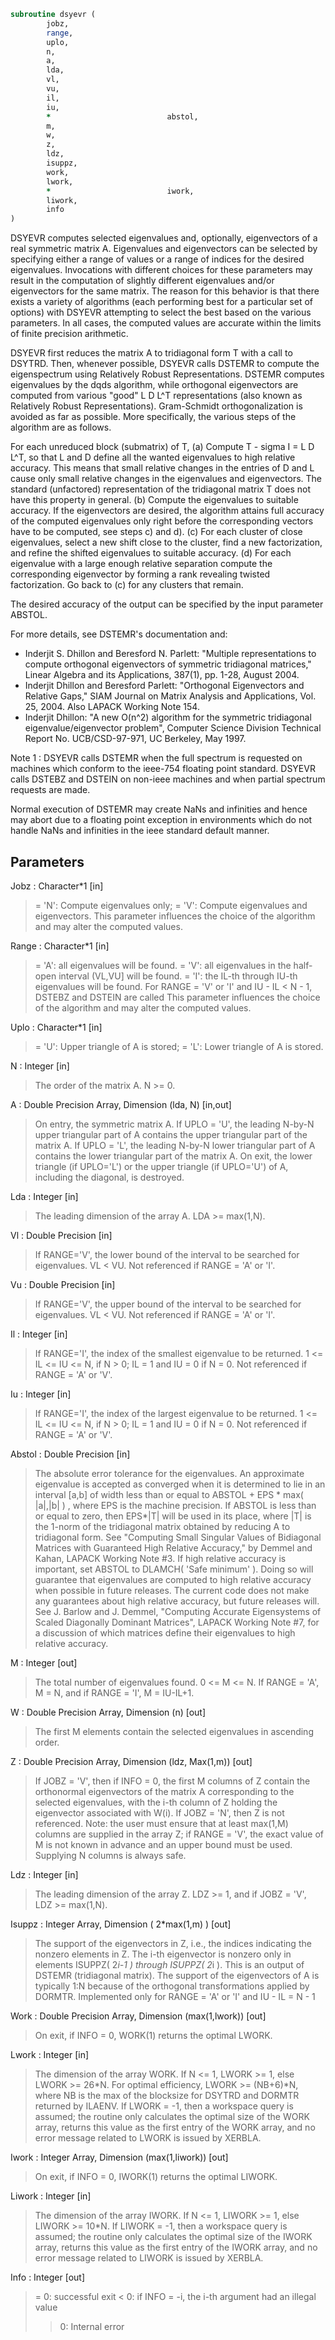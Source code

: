 ```fortran
subroutine dsyevr (
		jobz,
		range,
		uplo,
		n,
		a,
		lda,
		vl,
		vu,
		il,
		iu,
		*                          abstol,
		m,
		w,
		z,
		ldz,
		isuppz,
		work,
		lwork,
		*                          iwork,
		liwork,
		info
)
```

 DSYEVR computes selected eigenvalues and, optionally, eigenvectors
 of a real symmetric matrix A. Eigenvalues and eigenvectors can be
 selected by specifying either a range of values or a range of indices
 for the desired eigenvalues. Invocations with different choices for
 these parameters may result in the computation of slightly different
 eigenvalues and/or eigenvectors for the same matrix. The reason for
 this behavior is that there exists a variety of algorithms (each
 performing best for a particular set of options) with DSYEVR
 attempting to select the best based on the various parameters. In all
 cases, the computed values are accurate within the limits of finite
 precision arithmetic.

 DSYEVR first reduces the matrix A to tridiagonal form T with a call
 to DSYTRD.  Then, whenever possible, DSYEVR calls DSTEMR to compute
 the eigenspectrum using Relatively Robust Representations.  DSTEMR
 computes eigenvalues by the dqds algorithm, while orthogonal
 eigenvectors are computed from various "good" L D L^T representations
 (also known as Relatively Robust Representations). Gram-Schmidt
 orthogonalization is avoided as far as possible. More specifically,
 the various steps of the algorithm are as follows.

 For each unreduced block (submatrix) of T,
    (a) Compute T - sigma I  = L D L^T, so that L and D
        define all the wanted eigenvalues to high relative accuracy.
        This means that small relative changes in the entries of D and L
        cause only small relative changes in the eigenvalues and
        eigenvectors. The standard (unfactored) representation of the
        tridiagonal matrix T does not have this property in general.
    (b) Compute the eigenvalues to suitable accuracy.
        If the eigenvectors are desired, the algorithm attains full
        accuracy of the computed eigenvalues only right before
        the corresponding vectors have to be computed, see steps c) and d).
    (c) For each cluster of close eigenvalues, select a new
        shift close to the cluster, find a new factorization, and refine
        the shifted eigenvalues to suitable accuracy.
    (d) For each eigenvalue with a large enough relative separation compute
        the corresponding eigenvector by forming a rank revealing twisted
        factorization. Go back to (c) for any clusters that remain.

 The desired accuracy of the output can be specified by the input
 parameter ABSTOL.

 For more details, see DSTEMR's documentation and:
 - Inderjit S. Dhillon and Beresford N. Parlett: "Multiple representations
   to compute orthogonal eigenvectors of symmetric tridiagonal matrices,"
   Linear Algebra and its Applications, 387(1), pp. 1-28, August 2004.
 - Inderjit Dhillon and Beresford Parlett: "Orthogonal Eigenvectors and
   Relative Gaps," SIAM Journal on Matrix Analysis and Applications, Vol. 25,
   2004.  Also LAPACK Working Note 154.
 - Inderjit Dhillon: "A new O(n^2) algorithm for the symmetric
   tridiagonal eigenvalue/eigenvector problem",
   Computer Science Division Technical Report No. UCB/CSD-97-971,
   UC Berkeley, May 1997.


 Note 1 : DSYEVR calls DSTEMR when the full spectrum is requested
 on machines which conform to the ieee-754 floating point standard.
 DSYEVR calls DSTEBZ and DSTEIN on non-ieee machines and
 when partial spectrum requests are made.

 Normal execution of DSTEMR may create NaNs and infinities and
 hence may abort due to a floating point exception in environments
 which do not handle NaNs and infinities in the ieee standard default
 manner.

## Parameters
Jobz : Character*1 [in]
> = 'N':  Compute eigenvalues only;
> = 'V':  Compute eigenvalues and eigenvectors.
> This parameter influences the choice of the algorithm and
> may alter the computed values.

Range : Character*1 [in]
> = 'A': all eigenvalues will be found.
> = 'V': all eigenvalues in the half-open interval (VL,VU]
> will be found.
> = 'I': the IL-th through IU-th eigenvalues will be found.
> For RANGE = 'V' or 'I' and IU - IL < N - 1, DSTEBZ and
> DSTEIN are called
> This parameter influences the choice of the algorithm and
> may alter the computed values.

Uplo : Character*1 [in]
> = 'U':  Upper triangle of A is stored;
> = 'L':  Lower triangle of A is stored.

N : Integer [in]
> The order of the matrix A.  N >= 0.

A : Double Precision Array, Dimension (lda, N) [in,out]
> On entry, the symmetric matrix A.  If UPLO = 'U', the
> leading N-by-N upper triangular part of A contains the
> upper triangular part of the matrix A.  If UPLO = 'L',
> the leading N-by-N lower triangular part of A contains
> the lower triangular part of the matrix A.
> On exit, the lower triangle (if UPLO='L') or the upper
> triangle (if UPLO='U') of A, including the diagonal, is
> destroyed.

Lda : Integer [in]
> The leading dimension of the array A.  LDA >= max(1,N).

Vl : Double Precision [in]
> If RANGE='V', the lower bound of the interval to
> be searched for eigenvalues. VL < VU.
> Not referenced if RANGE = 'A' or 'I'.

Vu : Double Precision [in]
> If RANGE='V', the upper bound of the interval to
> be searched for eigenvalues. VL < VU.
> Not referenced if RANGE = 'A' or 'I'.

Il : Integer [in]
> If RANGE='I', the index of the
> smallest eigenvalue to be returned.
> 1 <= IL <= IU <= N, if N > 0; IL = 1 and IU = 0 if N = 0.
> Not referenced if RANGE = 'A' or 'V'.

Iu : Integer [in]
> If RANGE='I', the index of the
> largest eigenvalue to be returned.
> 1 <= IL <= IU <= N, if N > 0; IL = 1 and IU = 0 if N = 0.
> Not referenced if RANGE = 'A' or 'V'.

Abstol : Double Precision [in]
> The absolute error tolerance for the eigenvalues.
> An approximate eigenvalue is accepted as converged
> when it is determined to lie in an interval [a,b]
> of width less than or equal to
> ABSTOL + EPS *   max( |a|,|b| ) ,
> where EPS is the machine precision.  If ABSTOL is less than
> or equal to zero, then  EPS*|T|  will be used in its place,
> where |T| is the 1-norm of the tridiagonal matrix obtained
> by reducing A to tridiagonal form.
> See "Computing Small Singular Values of Bidiagonal Matrices
> with Guaranteed High Relative Accuracy," by Demmel and
> Kahan, LAPACK Working Note #3.
> If high relative accuracy is important, set ABSTOL to
> DLAMCH( 'Safe minimum' ).  Doing so will guarantee that
> eigenvalues are computed to high relative accuracy when
> possible in future releases.  The current code does not
> make any guarantees about high relative accuracy, but
> future releases will. See J. Barlow and J. Demmel,
> "Computing Accurate Eigensystems of Scaled Diagonally
> Dominant Matrices", LAPACK Working Note #7, for a discussion
> of which matrices define their eigenvalues to high relative
> accuracy.

M : Integer [out]
> The total number of eigenvalues found.  0 <= M <= N.
> If RANGE = 'A', M = N, and if RANGE = 'I', M = IU-IL+1.

W : Double Precision Array, Dimension (n) [out]
> The first M elements contain the selected eigenvalues in
> ascending order.

Z : Double Precision Array, Dimension (ldz, Max(1,m)) [out]
> If JOBZ = 'V', then if INFO = 0, the first M columns of Z
> contain the orthonormal eigenvectors of the matrix A
> corresponding to the selected eigenvalues, with the i-th
> column of Z holding the eigenvector associated with W(i).
> If JOBZ = 'N', then Z is not referenced.
> Note: the user must ensure that at least max(1,M) columns are
> supplied in the array Z; if RANGE = 'V', the exact value of M
> is not known in advance and an upper bound must be used.
> Supplying N columns is always safe.

Ldz : Integer [in]
> The leading dimension of the array Z.  LDZ >= 1, and if
> JOBZ = 'V', LDZ >= max(1,N).

Isuppz : Integer Array, Dimension ( 2*max(1,m) ) [out]
> The support of the eigenvectors in Z, i.e., the indices
> indicating the nonzero elements in Z. The i-th eigenvector
> is nonzero only in elements ISUPPZ( 2*i-1 ) through
> ISUPPZ( 2*i ). This is an output of DSTEMR (tridiagonal
> matrix). The support of the eigenvectors of A is typically
> 1:N because of the orthogonal transformations applied by DORMTR.
> Implemented only for RANGE = 'A' or 'I' and IU - IL = N - 1

Work : Double Precision Array, Dimension (max(1,lwork)) [out]
> On exit, if INFO = 0, WORK(1) returns the optimal LWORK.

Lwork : Integer [in]
> The dimension of the array WORK.
> If N <= 1, LWORK >= 1, else LWORK >= 26*N.
> For optimal efficiency, LWORK >= (NB+6)*N,
> where NB is the max of the blocksize for DSYTRD and DORMTR
> returned by ILAENV.
> If LWORK = -1, then a workspace query is assumed; the routine
> only calculates the optimal size of the WORK array, returns
> this value as the first entry of the WORK array, and no error
> message related to LWORK is issued by XERBLA.

Iwork : Integer Array, Dimension (max(1,liwork)) [out]
> On exit, if INFO = 0, IWORK(1) returns the optimal LIWORK.

Liwork : Integer [in]
> The dimension of the array IWORK.
> If N <= 1, LIWORK >= 1, else LIWORK >= 10*N.
> If LIWORK = -1, then a workspace query is assumed; the
> routine only calculates the optimal size of the IWORK array,
> returns this value as the first entry of the IWORK array, and
> no error message related to LIWORK is issued by XERBLA.

Info : Integer [out]
> = 0:  successful exit
> < 0:  if INFO = -i, the i-th argument had an illegal value
> > 0:  Internal error

